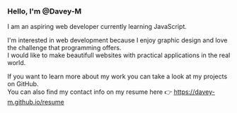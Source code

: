 ### Hello, I'm @Davey-M

I am an aspiring web developer currently learning JavaScript.

I'm interested in web development because I enjoy graphic design and love the challenge that programming offers.<br>
I would like to make beautifull websites with practical applications in the real world.

If you want to learn more about my work you can take a look at my projects on GitHub.<br>
You can also find my contact info on my resume here 👉 https://davey-m.github.io/resume

<!---
- 👋 Hi, I’m @Davey-M
- 👀 I’m interested in ...
- 🌱 I’m currently learning ...
- 💞️ I’m looking to collaborate on ...
- 📫 How to reach me ...

Davey-M/Davey-M is a ✨ special ✨ repository because its `README.md` (this file) appears on your GitHub profile.
You can click the Preview link to take a look at your changes.
--->
